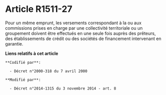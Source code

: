 # Article R1511-27

Pour un même emprunt, les versements correspondant à la ou aux commissions prises en charge par une collectivité territoriale
ou un groupement doivent être effectués en une seule fois auprès des prêteurs, des établissements de crédit ou des sociétés
de financement intervenant en garantie.

**Liens relatifs à cet article**

	**Codifié par**:

	  - Décret n°2000-318 du 7 avril 2000

	**Modifié par**:

	  - Décret n°2014-1315 du 3 novembre 2014 - art. 8
